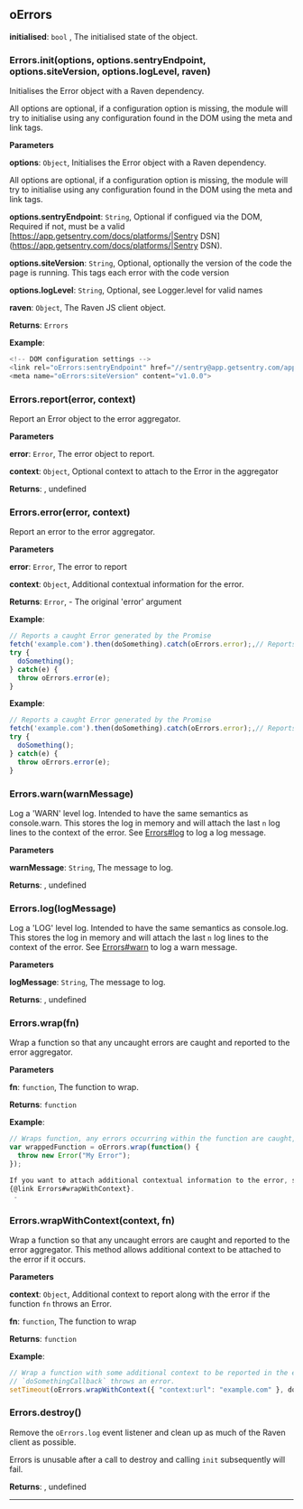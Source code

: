 
## oErrors


**initialised**: `bool` , The initialised state of the object.

### Errors.init(options, options.sentryEndpoint, options.siteVersion, options.logLevel, raven)

Initialises the Error object with a Raven dependency.

All options are optional, if a configuration option is missing, the module
will try to initialise using any configuration found in the DOM using the
meta and link tags.

**Parameters**

**options**: `Object`, Initialises the Error object with a Raven dependency.

All options are optional, if a configuration option is missing, the module
will try to initialise using any configuration found in the DOM using the
meta and link tags.

**options.sentryEndpoint**: `String`, Optional if configued via the DOM, Required if not, must be a valid [https://app.getsentry.com/docs/platforms/|Sentry DSN](https://app.getsentry.com/docs/platforms/|Sentry DSN).

**options.siteVersion**: `String`, Optional, optionally the version of the code the page is running. This tags each error with the code version

**options.logLevel**: `String`, Optional, see Logger.level for valid names

**raven**: `Object`, The Raven JS client object.

**Returns**: `Errors`

**Example**:
```js
<!-- DOM configuration settings -->
<link rel="oErrors:sentryEndpoint" href="//sentry@app.getsentry.com/appid">
<meta name="oErrors:siteVersion" content="v1.0.0">
```

### Errors.report(error, context)

Report an Error object to the error aggregator.

**Parameters**

**error**: `Error`, The error object to report.

**context**: `Object`, Optional context to attach to the Error in the
                           aggregator

**Returns**: , undefined

### Errors.error(error, context)

Report an error to the error aggregator.

**Parameters**

**error**: `Error`, The error to report

**context**: `Object`, Additional contextual information for the error.

**Returns**: `Error`, - The original 'error' argument

**Example**:
```js
// Reports a caught Error generated by the Promise
fetch('example.com').then(doSomething).catch(oErrors.error);,// Reports and re-throws the caught error
try {
  doSomething();
} catch(e) {
  throw oErrors.error(e);
}
```

**Example**:
```js
// Reports a caught Error generated by the Promise
fetch('example.com').then(doSomething).catch(oErrors.error);,// Reports and re-throws the caught error
try {
  doSomething();
} catch(e) {
  throw oErrors.error(e);
}
```

### Errors.warn(warnMessage)

Log a 'WARN' level log.  Intended to have the same semantics as
console.warn.
This stores the log in memory and will attach the last `n` log lines to the
context of the error. See [Errors#log](#errors#log) to log a log message.

**Parameters**

**warnMessage**: `String`, The message to log.

**Returns**: , undefined

### Errors.log(logMessage)

Log a 'LOG' level log.  Intended to have the same semantics as console.log.
This stores the log in memory and will attach the last `n` log lines to the
context of the error.  See [Errors#warn](#errors#warn) to log a warn message.

**Parameters**

**logMessage**: `String`, The message to log.

**Returns**: , undefined

### Errors.wrap(fn)

Wrap a function so that any uncaught errors are caught and reported to the
error aggregator.

**Parameters**

**fn**: `function`, The function to wrap.

**Returns**: `function`

**Example**:
```js
// Wraps function, any errors occurring within the function are caught, logged, and rethrown.
var wrappedFunction = oErrors.wrap(function() {
  throw new Error("My Error");
});

If you want to attach additional contextual information to the error, see
{@link Errors#wrapWithContext}.
 -
```

### Errors.wrapWithContext(context, fn)

Wrap a function so that any uncaught errors are caught and reported to the error
aggregator.
This method allows additional context to be attached to the error if it
occurs.

**Parameters**

**context**: `Object`, Additional context to report along with the error
                                if the function `fn` throws an Error.

**fn**: `function`, The function to wrap

**Returns**: `function`

**Example**:
```js
// Wrap a function with some additional context to be reported in the event
// `doSomethingCallback` throws an error.
setTimeout(oErrors.wrapWithContext({ "context:url": "example.com" }, doSomethingCallback), 1000);
```

### Errors.destroy()

Remove the `oErrors.log` event listener and clean up as much of the Raven
client as possible.

Errors is unusable after a call to destroy and calling `init` subsequently
will fail.

**Returns**: , undefined


* * *
